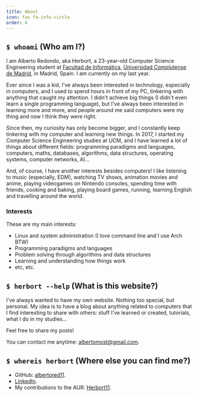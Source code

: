 ```yaml
---
title: About
icon: fas fa-info-circle
order: 4
---
```


## `$ whoami` (Who am I?)

I am Alberto Redondo, aka Herbort, a 23-year-old Computer Science Engineering student at [Facultad de Informática](https://informatica.ucm.es/), [Universidad Complutense de Madrid](https://ucm.es/), in Madrid, Spain. I am currently on my last year.

Ever since I was a kid, I've always been interested in technology, especially in computers, and I used to spend hours in front of my PC, tinkering with anything that caught my attention. I didn't achieve big things (I didn't even learn a single programming language), but I've always been interested in learning more and more, and people around me said computers were my thing and now I think they were right.

Since then, my curiosity has only become bigger, and I constantly keep tinkering with my computer and learning new things. In 2017, I started my Computer Science Engineering studies at UCM, and I have learned a lot of things about different fields: programming paradigms and languages, computers, maths, databases, algorithms, data structures, operating systems, computer networks, AI...

And, of course, I have another interests besides computers! I like listening to music (especially, EDM), watching TV shows, animation movies and anime, playing videogames on Nintendo consoles, spending time with friends, cooking and baking, playing board games, running, learning English and travelling around the world.

### Interests

These are my main interests:

* Linux and system administration (I love command line and I use Arch BTW)
* Programming paradigms and languages
* Problem solving through algorithms and data structures
* Learning and understanding how things work
* etc, etc.

## `$ herbort --help` (What is this website?)

I've always wanted to have my own website. Nothing too special, but personal. My idea is to have a blog about anything related to computers that I find interesting to share with others: stuff I've learned or created, tutorials, what I do in my studies...

Feel free to share my posts!

You can contact me anytime: [albertomost@gmail.com](mailto:albertomost@gmail.com).

## `$ whereis herbort` (Where else you can find me?)

* GitHub: [albertored11](https://github.com/albertored11).
* [LinkedIn](https://www.linkedin.com/in/albertoredg/).
* My contributions to the AUR: [Herbort11](https://aur.archlinux.org/packages/?K=Herbort11&SeB=m).
